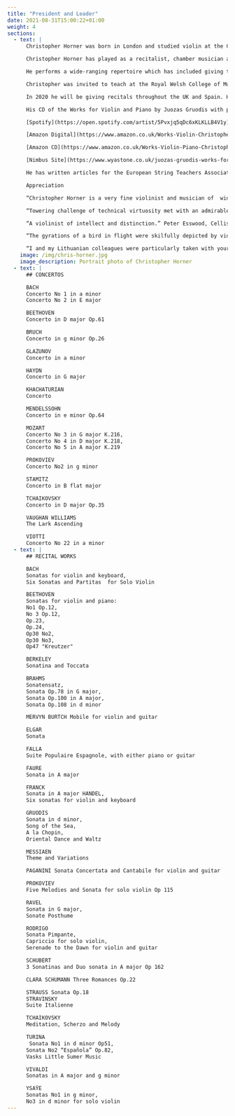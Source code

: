 ```yaml
---
title: "President and Leader"
date: 2021-08-31T15:00:22+01:00
weight: 4
sections:
  - text: |
      Christopher Horner was born in London and studied violin at the Centre for Young Musicians, Pimlico with Deryck Wareing, Henry Rubin and Eva Graubin. He furthered his studies with Eva Graubin whilst a student at the Royal Academy of Music, Surrey University and as a postgraduate in Barcelona. He has also received coaching advice from Hugh Bean.

      Christopher Horner has played as a recitalist, chamber musician and freelancer throughout the UK, in Europe, Asia and South Africa. He has broadcast on BBC Radio 3 and South African TV. Pianists with whom he works include John Lenehan, Lauretta Bloomer and Peter O’Hagan. He has worked extensively as a member of many chamber and symphony orchestras. Chamber ensembles include the PM Ensemble Cardiff and the Durban based contemporary music group Soundwaves.

      He performs a wide-ranging repertoire which has included giving the UK premieres of the works for violin and piano by the Lithuanian composer Juozas Gruodis (1884-1948). In 2004, in recognition of his advocacy of Gruodis, he had the distinction of being invited by the Lithuanian Academy of Music to perform in Vilnius where his recital with pianist Zoe Smith attracted much praise from authorities on the composer.

      Christopher was invited to teach at the Royal Welsh College of Music and Drama in 1999, subsequently becoming Deputy Head of Strings the following year. He left the post in 2009 in order to return to a freelance career. He now teaches violin at Monmouth School for Girls, Monmouth School for Boys and coaches chamber music at the Junior Conservatoire of the Royal Welsh College of Music and Drama.

      In 2020 he will be giving recitals throughout the UK and Spain. He is in increasing demand as an adjudicator at competitions and festivals in the UK and overseas and is a UK and International Music Examiner for Trinity College London.

      His CD of the Works for Violin and Piano by Juozas Gruodis with pianist John Lenehan is available on the Discovery Music and Vision and amazon websites via the following links:

      [Spotify](https://open.spotify.com/artist/5Pvxjq5qDc6xKLKLLB4V1y)

      [Amazon Digital](https://www.amazon.co.uk/Works-Violin-Christopher-Horner-Lenehan/dp/B00TWVFDQE/ref=tmm_msc_swatch_0?_encoding=UTF8&qid=1581422161&sr=8-3)

      [Amazon CD](https://www.amazon.co.uk/Works-Violin-Piano-Christopher-Horner/dp/B00PHE8UD8/ref=sr_1_5?keywords=christopher+horner&qid=1581429746&sr=8-5)

      [Nimbus Site](https://www.wyastone.co.uk/juozas-gruodis-works-for-violin-piano.html) - 20% discount on when using the code enews20 at check out.

      He has written articles for the European String Teachers Association and New Choral Bulletin, and his edition of the Gruodis Violin Sonata was published by the Lithuanian Music and Information Publishing Centre in 2016.

      Appreciation

      “Christopher Horner is a very fine violinist and musician of  wide experience and broad outlook. He has a good sense of communication when performing. His violin playing evinces a serious and sincere musicianship and a well-founded technique which result in performances of intelligence and musical  integrity.” Hugh Bean CBE

      “Towering challenge of technical virtuosity met with an admirable artistry. Impressive…moods of tenderness, nostalgia, mystery, fun and frolic conveyed in generous measure leaving us certainly wanting more.”  Western Mail Cardiff

      “A violinist of intellect and distinction.” Peter Esswood, Cellist and Chairman of ESTA 2002-2004

      “The gyrations of a bird in flight were skilfully depicted by violinist Christopher Horner in The Lark Ascending”  Gloucestershire Echo

      “I and my Lithuanian colleagues were particularly taken with your brilliant playing of the sonata for violin and piano by Juozas Gruodis. You have masterfully solved all its problems. Your interpretation was not only technically flawless but also very interesting and convincing”  Algirdas Ambrazas Ethnomusicologist and Professor at the Lithuanian Academy of Music
    image: /img/chris-horner.jpg
    image_description: Portrait photo of Christopher Horner
  - text: |
      ## CONCERTOS

      BACH
      Concerto No 1 in a minor
      Concerto No 2 in E major

      BEETHOVEN
      Concerto in D major Op.61

      BRUCH
      Concerto in g minor Op.26

      GLAZUNOV
      Concerto in a minor

      HAYDN
      Concerto in G major

      KHACHATURIAN
      Concerto 

      MENDELSSOHN
      Concerto in e minor Op.64

      MOZART
      Concerto No 3 in G major K.216,
      Concerto No 4 in D major K.218,
      Concerto No 5 in A major K.219

      PROKOVIEV
      Concerto No2 in g minor

      STAMITZ
      Concerto in B flat major

      TCHAIKOVSKY
      Concerto in D major Op.35

      VAUGHAN WILLIAMS
      The Lark Ascending

      VIOTTI
      Concerto No 22 in a minor
  - text: |
      ## RECITAL WORKS

      BACH
      Sonatas for violin and keyboard,
      Six Sonatas and Partitas  for Solo Violin

      BEETHOVEN
      Sonatas for violin and piano:
      No1 Op.12,
      No 3 Op.12,
      Op.23,
      Op.24,
      Op30 No2,
      Op30 No3,
      Op47 "Kreutzer" 

      BERKELEY
      Sonatina and Toccata

      BRAHMS
      Sonatensatz,
      Sonata Op.78 in G major,
      Sonata Op.100 in A major,
      Sonata Op.108 in d minor

      MERVYN BURTCH Mobile for violin and guitar

      ELGAR
      Sonata

      FALLA
      Suite Populaire Espagnole, with either piano or guitar

      FAURE
      Sonata in A major

      FRANCK
      Sonata in A major HANDEL,
      Six sonatas for violin and keyboard

      GRUODIS
      Sonata in d minor,
      Song of the Sea,
      A la Chopin,
      Oriental Dance and Waltz

      MESSIAEN
      Theme and Variations

      PAGANINI Sonata Concertata and Cantabile for violin and guitar

      PROKOVIEV
      Five Melodies and Sonata for solo violin Op 115

      RAVEL
      Sonata in G major,
      Sonate Posthume

      RODRIGO
      Sonata Pimpante,
      Capriccio for solo violin,
      Serenade to the Dawn for violin and guitar

      SCHUBERT
      3 Sonatinas and Duo sonata in A major Op 162

      CLARA SCHUMANN Three Romances Op.22 

      STRAUSS Sonata Op.18
      STRAVINSKY
      Suite Italienne

      TCHAIKOVSKY
      Meditation, Scherzo and Melody

      TURINA
       Sonata No1 in d minor Op51,
      Sonata No2 “Española” Op.82,
      Vasks Little Sumer Music

      VIVALDI
      Sonatas in A major and g minor

      YSAŸE
      Sonatas No1 in g minor,
      No3 in d minor for solo violin
---
```

